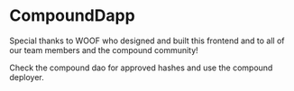 # CompoundDapp

Special thanks to WOOF who designed and built this frontend and to all of our team members and the compound community!

Check the compound dao for approved hashes and use the compound deployer.
